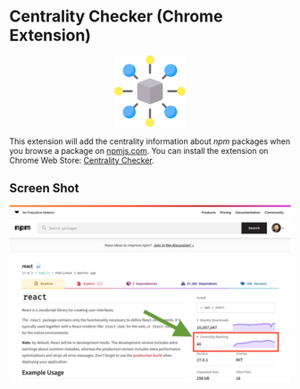 # Centrality Checker (Chrome Extension)

<p align="center"><img src="resources/logo_128.png" width="128"></p> 

This extension will add the centrality information about _npm_ packages when you browse a package on [npmjs.com](https://www.npmjs.com/).
You can install the extension on Chrome Web Store: [Centrality Checker](https://chrome.google.com/webstore/detail/centrality-checker/bmpafkghbmojppjoeienibieljacdoaj).

## Screen Shot
![Screen Shot](resources/screenshot_2021-02-04.png)
